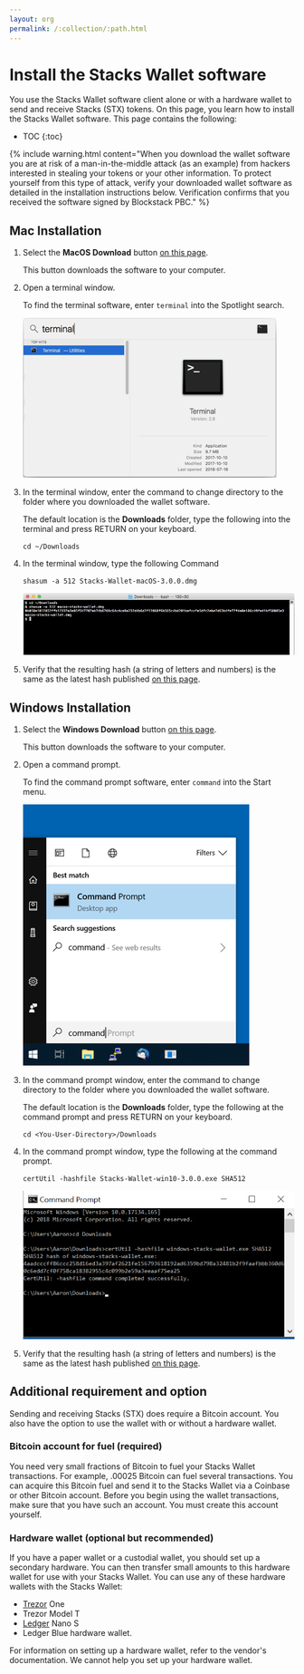 ```yaml
---
layout: org
permalink: /:collection/:path.html
---
```

# Install the Stacks Wallet software

You use the Stacks Wallet software client alone or with a hardware wallet to send and receive Stacks (STX) tokens. On this page, you learn how to install the Stacks Wallet software. This page contains the following:

* TOC
{:toc}

{% include warning.html content="When you download the wallet software you are at risk of
a man-in-the-middle attack (as an example) from hackers interested in stealing
your tokens or your other information.  To protect yourself from this type of
attack, verify your downloaded wallet software as detailed in the installation
instructions below. Verification confirms that you received the software signed
by Blockstack PBC." %}


## Mac Installation

1. Select the **MacOS Download** button <a href="https://wallet.blockstack.org" target="\_blank">on this page</a>.

   This button downloads the software to your computer.

2. Open a terminal window.

   To find the terminal software, enter `terminal` into the Spotlight search.

   ![](images/mac-terminal.png)

3. In the terminal window, enter the command to change directory to the folder where you downloaded the wallet software.

   The default location is the **Downloads** folder, type the following into the terminal and press RETURN on your keyboard.

   ```
   cd ~/Downloads
   ```

4. In the terminal window, type the following Command

    ```
    shasum -a 512 Stacks-Wallet-macOS-3.0.0.dmg
    ```

    ![](images/mac-shasum.png)

5. Verify that the resulting hash (a string of letters and numbers) is the same as the latest hash published <a href="https://github.com/blockstack/stacks-wallet/releases" target="\_blank">on this page</a>.



## Windows Installation

1. Select the **Windows Download** button <a href="https://wallet.blockstack.org/" target="\_blank">on this page</a>.

   This button downloads the software to your computer.

2. Open a command prompt.

   To find the command prompt software, enter `command` into the Start menu.

   ![](images/windows-cmd.png)

3. In the command prompt window, enter the command to change directory to the folder where you downloaded the wallet software.

   The default location is the **Downloads** folder, type the following at the command prompt and press RETURN on your keyboard.

   ```
   cd <You-User-Directory>/Downloads
   ```

4. In the command prompt window, type the following at the command prompt.

    ```
    certUtil -hashfile Stacks-Wallet-win10-3.0.0.exe SHA512
    ```

    ![](images/windows-certutil.png)

5. Verify that the resulting hash (a string of letters and numbers) is the same as the latest hash published <a href="https://github.com/blockstack/stacks-wallet/releases" target="\_blank">on this page</a>.

## Additional requirement and option

Sending and receiving Stacks (STX) does require a Bitcoin account. You also have the option to use the wallet with or without a hardware wallet.  

### Bitcoin account for fuel (required)

You need very small fractions of Bitcoin to fuel your Stacks Wallet transactions. For example, .00025 Bitcoin can fuel several transactions. You can acquire this Bitcoin fuel and send it to the Stacks Wallet via a Coinbase or other Bitcoin account. Before you begin using the wallet transactions, make sure that you have such an account. You must create this account yourself.

### Hardware wallet (optional but recommended)

If you have a paper wallet or a custodial wallet, you should set up a secondary hardware. You can then transfer small amounts to this hardware wallet for use with your Stacks Wallet. You can use any of these hardware wallets with the Stacks Wallet:

* <a href="https://trezor.io/" target="\_blank">Trezor</a> One
* Trezor Model T
* <a href="https://www.ledger.com/" target="\_blank">Ledger</a> Nano S
* Ledger Blue hardware wallet.

For information on setting up a hardware wallet, refer to the vendor's
documentation. We cannot help you set up your hardware wallet.




